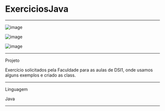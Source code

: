 # ExerciciosJava
****************************************************************************
![image](https://github.com/chritianegozza/ExerciciosJava/assets/72118415/625190d3-9957-4702-8eaf-89e8969ce878)

![image](https://github.com/chritianegozza/ExerciciosJava/assets/72118415/3bf8c207-0ea9-4c26-ab0d-d83799e75495)


![image](https://github.com/chritianegozza/ExerciciosJava/assets/72118415/e1ba7eff-a32f-411f-8063-754f5eab60ae)


***************************************************************************
Projeto

Exercício solicitados pela Faculdade para as aulas de DSI1, onde usamos 
alguns exemplos e criado as class.

*************************************************************************
Linguagem

Java
**********************************************************************
